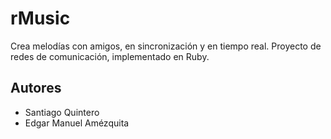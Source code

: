 # rMusic
Crea melodías con amigos, en sincronización y en tiempo real. Proyecto de redes de comunicación, implementado en Ruby.
## Autores
* Santiago Quintero
* Edgar Manuel Amézquita
